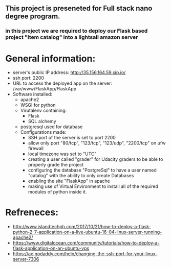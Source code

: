 ## This project is preseneted for Full stack nano degree program.
### in this project we are required to deploy our Flask based project "Item catalog" into a lightsail amazon server

# General information:
- server's public IP address: http://35.156.164.59.xip.io/
- ssh port: 2200
- URL to access the deployed app on the  server: /var/www/FlaskApp/FlaskApp
- Software installed: 
  - apache2
  - WSGI for python
  - Virutalenv containing:
    - Flask
    - SQL alchemy
  - postgresql used for database 
  - Configurations made:
    - SSH port of the server is set to port 2200
    - allow only port "80/tcp", "123/tcp", "123/udp", "2200/tcp" on ufw firewall
    - local timezone was set to "UTC"
    - creating a user called "grader" for Udacity graders to be able to properly grade the project
    - configuring the database "PostgreSql" to have a user named "catalog" with the ability to only create Databases
    - enabling the site "FlaskApp" in apache
    - making use of Virtual Environment to install all of the required modules of python inside it.
 # Refreneces:
 - http://www.islandtechph.com/2017/10/21/how-to-deploy-a-flask-python-2-7-application-on-a-live-ubuntu-16-04-linux-server-running-apache2/
 - https://www.digitalocean.com/community/tutorials/how-to-deploy-a-flask-application-on-an-ubuntu-vps
 - https://ae.godaddy.com/help/changing-the-ssh-port-for-your-linux-server-7306
 
 
